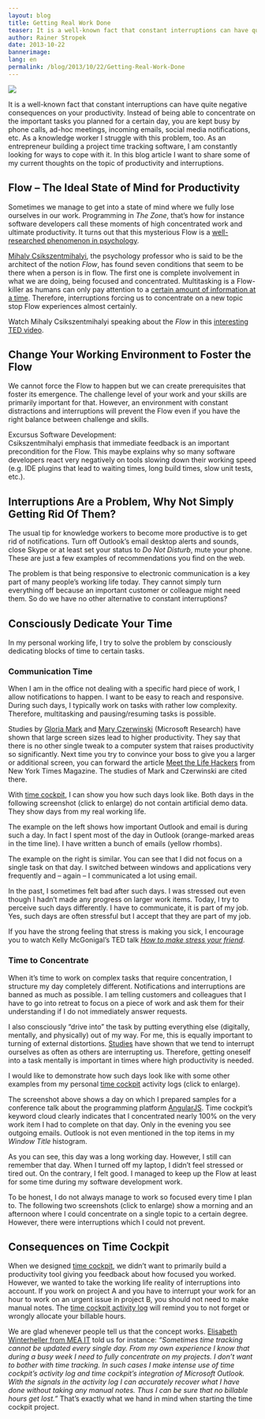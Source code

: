 ```yaml
---
layout: blog
title: Getting Real Work Done
teaser: It is a well-known fact that constant interruptions can have quite negative consequences on your productivity. Instead of being able to concentrate on the important tasks you planned for a certain day, you are kept busy by phone calls, ad-hoc meetings, incoming emails, social media notifications, etc. As a knowledge worker, I struggle with this problem, too. As an entrepreneur building a project time tracking software, I am constantly looking for ways to cope with it. In this blog article I want to share some of my current thoughts on the topic of productivity and interruptions.
author: Rainer Stropek
date: 2013-10-22
bannerimage: 
lang: en
permalink: /blog/2013/10/22/Getting-Real-Work-Done
---
```


<p xmlns="http://www.w3.org/1999/xhtml">
  <img src="{{site.baseurl}}/content/images/blog/2013/10/FlowTitleImage.jpg?mw=650&amp;mh=650" class="class" />
</p><p xmlns="http://www.w3.org/1999/xhtml">It is a well-known fact that constant interruptions can have quite negative consequences on your productivity. Instead of being able to concentrate on the important tasks you planned for a certain day, you are kept busy by phone calls, ad-hoc meetings, incoming emails, social media notifications, etc. As a knowledge worker I struggle with this problem, too. As an entrepreneur building a project time tracking software, I am constantly looking for ways to cope with it. In this blog article I want to share some of my current thoughts on the topic of productivity and interruptions.</p><h2 xmlns="http://www.w3.org/1999/xhtml">Flow – The Ideal State of Mind for Productivity</h2><p xmlns="http://www.w3.org/1999/xhtml">Sometimes we manage to get into a state of mind where we fully lose ourselves in our work. Programming in <em>The Zone</em>, that’s how for instance software developers call these moments of high concentrated work and ultimate productivity. It turns out that this mysterious Flow is a <a href="http://en.wikipedia.org/wiki/Flow_(psychology)#Professions_and_work" target="_blank">well-researched phenomenon in psychology</a>.</p><p xmlns="http://www.w3.org/1999/xhtml">
  <a href="http://en.wikipedia.org/wiki/Mih%C3%A1ly_Cs%C3%ADkszentmih%C3%A1lyi" target="_blank">Mihaly Csikszentmihalyi</a>, the psychology professor who is said to be the architect of the notion <em>Flow</em>, has found seven conditions that seem to be there when a person is in flow. The first one is complete involvement in what we are doing, being focused and concentrated. Multitasking is a Flow-killer as humans can only pay attention to a <a href="http://books.google.com/?id=lNt6bdfoyxQC&amp;lpg=PA15&amp;dq=The%20flow%20experience%20and%20its%20significance%20for%20human%20psychology&amp;pg=PA15#v=onepage&amp;q&amp;f=false" target="_blank">certain amount of information at a time</a>. Therefore, interruptions forcing us to concentrate on a new topic stop Flow experiences almost certainly.</p><p class="showcase" xmlns="http://www.w3.org/1999/xhtml">Watch Mihaly Csikszentmihalyi speaking about the <em>Flow</em> in this <a href="http://www.ted.com/talks/mihaly_csikszentmihalyi_on_flow.html" target="_blank">interesting TED video</a>.</p><h2 xmlns="http://www.w3.org/1999/xhtml">Change Your Working Environment to Foster the Flow</h2><p xmlns="http://www.w3.org/1999/xhtml">We cannot force the Flow to happen but we can create prerequisites that foster its emergence. The challenge level of your work and your skills are primarily important for that. However, an environment with constant distractions and interruptions will prevent the Flow even if you have the right balance between challenge and skills.</p><p class="showcase" xmlns="http://www.w3.org/1999/xhtml">Excursus Software Development:<br /> Csikszentmihalyi emphasis that immediate feedback is an important precondition for the Flow. This maybe explains why so many software developers react very negatively on tools slowing down their working speed (e.g. IDE plugins that lead to waiting times, long build times, slow unit tests, etc.).</p><h2 xmlns="http://www.w3.org/1999/xhtml">Interruptions Are a Problem, Why Not Simply Getting Rid Of Them?</h2><p xmlns="http://www.w3.org/1999/xhtml">The usual tip for knowledge workers to become more productive is to get rid of notifications. Turn off Outlook’s email desktop alerts and sounds, close Skype or at least set your status to <em>Do Not Disturb</em>, mute your phone. These are just a few examples of recommendations you find on the web.</p><p xmlns="http://www.w3.org/1999/xhtml">The problem is that being responsive to electronic communication is a key part of many people’s working life today. They cannot simply turn everything off because an important customer or colleague might need them. So do we have no other alternative to constant interruptions?</p><h2 xmlns="http://www.w3.org/1999/xhtml">Consciously Dedicate Your Time</h2><p xmlns="http://www.w3.org/1999/xhtml">In my personal working life, I try to solve the problem by consciously dedicating blocks of time to certain tasks.</p><h3 xmlns="http://www.w3.org/1999/xhtml">Communication Time</h3><p xmlns="http://www.w3.org/1999/xhtml">When I am in the office not dealing with a specific hard piece of work, I allow notifications to happen. I want to be easy to reach and responsive. During such days, I typically work on tasks with rather low complexity. Therefore, multitasking and pausing/resuming tasks is possible.</p><p class="showcase" xmlns="http://www.w3.org/1999/xhtml">Studies by <a href="http://www.ics.uci.edu/~gmark/Home_page/Welcome.html">Gloria Mark</a> and <a href="http://research.microsoft.com/en-us/people/marycz/">Mary Czerwinski</a> (Microsoft Research) have shown that large screen sizes lead to higher productivity. They say that there is no other single tweak to a computer system that raises productivity so significantly. Next time you try to convince your boss to give you a larger or additional screen, you can forward the article <a href="http://www.nytimes.com/2005/10/16/magazine/16guru.html?pagewanted=all">Meet the Life Hackers</a> from New York Times Magazine. The studies of Mark and Czerwinski are cited there.</p><p xmlns="http://www.w3.org/1999/xhtml">With <a href="~/">time cockpit</a>, I can show you how such days look like. Both days in the following screenshot (click to enlarge) do not contain artificial demo data. They show days from my real working life.</p><f:function name="Composite.Media.ImageGallery.Slimbox2" xmlns:f="http://www.composite.net/ns/function/1.0">
  <f:param name="MediaImage" value="MediaArchive:3b879001-f351-4227-a66f-ca57fbbda2a8" xmlns:f="http://www.composite.net/ns/function/1.0" />
  <f:param name="ThumbnailMaxWidth" value="350" xmlns:f="http://www.composite.net/ns/function/1.0" />
  <f:param name="ThumbnailMaxHeight" value="350" xmlns:f="http://www.composite.net/ns/function/1.0" />
</f:function><p xmlns="http://www.w3.org/1999/xhtml">The example on the left shows how important Outlook and email is during such a day. In fact I spent most of the day in Outlook (orange-marked areas in the time line). I have written a bunch of emails (yellow rhombs).</p><p xmlns="http://www.w3.org/1999/xhtml">The example on the right is similar. You can see that I did not focus on a single task on that day. I switched between windows and applications very frequently and – again – I communicated a lot using email.</p><p xmlns="http://www.w3.org/1999/xhtml">In the past, I sometimes felt bad after such days. I was stressed out even though I hadn’t made any progress on larger work items. Today, I try to perceive such days differently. I have to communicate, it is part of my job. Yes, such days are often stressful but I accept that they are part of my job.</p><p class="showcase" xmlns="http://www.w3.org/1999/xhtml">If you have the strong feeling that stress is making you sick, I encourage you to watch Kelly McGonigal’s TED talk <em><a href="http://www.ted.com/talks/kelly_mcgonigal_how_to_make_stress_your_friend.html" target="_blank">How to make stress your friend</a></em>.</p><h3 xmlns="http://www.w3.org/1999/xhtml">Time to Concentrate</h3><p xmlns="http://www.w3.org/1999/xhtml">When it’s time to work on complex tasks that require concentration, I structure my day completely different. Notifications and interruptions are banned as much as possible. I am telling customers and colleagues that I have to go into retreat to focus on a piece of work and ask them for their understanding if I do not immediately answer requests.</p><p xmlns="http://www.w3.org/1999/xhtml">I also consciously “drive into” the task by putting everything else (digitally, mentally, and physically) out of my way. For me, this is equally important to turning of external distortions. <a href="http://businessjournal.gallup.com/content/23146/too-many-interruptions-work.aspx">Studies</a> have shown that we tend to interrupt ourselves as often as others are interrupting us. Therefore, getting oneself into a task mentally is important in times where high productivity is needed.</p><p xmlns="http://www.w3.org/1999/xhtml">I would like to demonstrate how such days look like with some other examples from my personal <a href="~/">time cockpit</a> activity logs (click to enlarge).</p><f:function name="Composite.Media.ImageGallery.Slimbox2" xmlns:f="http://www.composite.net/ns/function/1.0">
  <f:param name="MediaImage" value="MediaArchive:fe4e13ef-0ab9-477b-9263-0a5f6d25b2bf" xmlns:f="http://www.composite.net/ns/function/1.0" />
  <f:param name="ThumbnailMaxWidth" value="350" xmlns:f="http://www.composite.net/ns/function/1.0" />
  <f:param name="ThumbnailMaxHeight" value="350" xmlns:f="http://www.composite.net/ns/function/1.0" />
</f:function><p xmlns="http://www.w3.org/1999/xhtml">The screenshot above shows a day on which I prepared samples for a conference talk about the programming platform <a href="http://www.software-architects.com/devblog/2013/10/17/AngularJS-with-TypeScript-and-Windows-Azure-Mobile-Services">AngularJS</a>. Time cockpit’s keyword cloud clearly indicates that I concentrated nearly 100% on the very work item I had to complete on that day. Only in the evening you see outgoing emails. Outlook is not even mentioned in the top items in my <em>Window Title</em> histogram.</p><p xmlns="http://www.w3.org/1999/xhtml">As you can see, this day was a long working day. However, I still can remember that day. When I turned off my laptop, I didn’t feel stressed or tired out. On the contrary, I felt good. I managed to keep up the Flow at least for some time during my software development work.</p><p xmlns="http://www.w3.org/1999/xhtml">To be honest, I do not always manage to work so focused every time I plan to. The following two screenshots (click to enlarge) show a morning and an afternoon where I could concentrate on a single topic to a certain degree. However, there were interruptions which I could not prevent.</p><f:function name="Composite.Media.ImageGallery.Slimbox2" xmlns:f="http://www.composite.net/ns/function/1.0">
  <f:param name="MediaImage" value="MediaArchive:310828e1-88aa-41c8-b086-2e4b63be8953" xmlns:f="http://www.composite.net/ns/function/1.0" />
  <f:param name="ThumbnailMaxWidth" value="350" xmlns:f="http://www.composite.net/ns/function/1.0" />
  <f:param name="ThumbnailMaxHeight" value="350" xmlns:f="http://www.composite.net/ns/function/1.0" />
</f:function><h2 xmlns="http://www.w3.org/1999/xhtml">Consequences on Time Cockpit</h2><p xmlns="http://www.w3.org/1999/xhtml">When we designed <a href="~/">time cockpit</a>, we didn’t want to primarily build a productivity tool giving you feedback about how focused you worked. However, we wanted to take the working life reality of interruptions into account. If you work on project A and you have to interrupt your work for an hour to work on an urgent issue in project B, you should not need to make manual notes. The <a href="~/tour/activity-tracking">time cockpit activity log</a> will remind you to not forget or wrongly allocate your billable hours.</p><p xmlns="http://www.w3.org/1999/xhtml">We are glad whenever people tell us that the concept works. <a href="~/solutions/case-studies/Time-Tracking-at-Mea-IT-Services-with-Time-Cockpit">Elisabeth Winterheller from MEA IT</a> told us for instance: <em>“Sometimes time tracking cannot be updated every single day. From my own experience I know that during a busy week I need to fully concentrate on my projects. I don’t want to bother with time tracking. In such cases I make intense use of time cockpit’s activity log and time cockpit’s integration of Microsoft Outlook. With the signals in the activity log I can accurately recover what I have done without taking any manual notes. Thus I can be sure that no billable hours get lost.”</em> That’s exactly what we hand in mind when starting the time cockpit project.</p>
